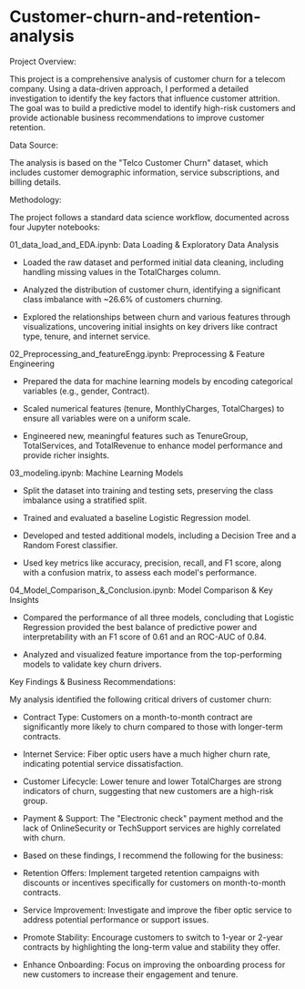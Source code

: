 # Customer-churn-and-retention-analysis

Project Overview:

This project is a comprehensive analysis of customer churn for a telecom company. Using a data-driven approach, I performed a detailed investigation to identify the key factors that influence customer attrition. The goal was to build a predictive model to identify high-risk customers and provide actionable business recommendations to improve customer retention.

Data Source:

The analysis is based on the "Telco Customer Churn" dataset, which includes customer demographic information, service subscriptions, and billing details.

Methodology:

The project follows a standard data science workflow, documented across four Jupyter notebooks:

01_data_load_and_EDA.ipynb: Data Loading & Exploratory Data Analysis

  - Loaded the raw dataset and performed initial data cleaning, including handling missing values in the TotalCharges column.

  - Analyzed the distribution of customer churn, identifying a significant class imbalance with ~26.6% of customers churning.

   - Explored the relationships between churn and various features through visualizations, uncovering initial insights on key drivers like contract type, tenure, and internet service.

02_Preprocessing_and_featureEngg.ipynb: Preprocessing & Feature Engineering

  - Prepared the data for machine learning models by encoding categorical variables (e.g., gender, Contract).

  - Scaled numerical features (tenure, MonthlyCharges, TotalCharges) to ensure all variables were on a uniform scale.

  - Engineered new, meaningful features such as TenureGroup, TotalServices, and TotalRevenue to enhance model performance and provide richer insights.

03_modeling.ipynb: Machine Learning Models

  - Split the dataset into training and testing sets, preserving the class imbalance using a stratified split.

  - Trained and evaluated a baseline Logistic Regression model.

  - Developed and tested additional models, including a Decision Tree and a Random Forest classifier.

  - Used key metrics like accuracy, precision, recall, and F1 score, along with a confusion matrix, to assess each model's performance.

04_Model_Comparison_&_Conclusion.ipynb: Model Comparison & Key Insights

  - Compared the performance of all three models, concluding that Logistic Regression provided the best balance of predictive power and interpretability with an F1 score of 0.61 and an ROC-AUC of 0.84.

  - Analyzed and visualized feature importance from the top-performing models to validate key churn drivers.

Key Findings & Business Recommendations:

   My analysis identified the following critical drivers of customer churn:

  - Contract Type: Customers on a month-to-month contract are significantly more likely to churn compared to those with longer-term contracts.

  - Internet Service: Fiber optic users have a much higher churn rate, indicating potential service dissatisfaction.

  - Customer Lifecycle: Lower tenure and lower TotalCharges are strong indicators of churn, suggesting that new customers are a high-risk group.

  - Payment & Support: The "Electronic check" payment method and the lack of OnlineSecurity or TechSupport services are highly correlated with churn.

  - Based on these findings, I recommend the following for the business:

  - Retention Offers: Implement targeted retention campaigns with discounts or incentives specifically for customers on month-to-month contracts.

  - Service Improvement: Investigate and improve the fiber optic service to address potential performance or support issues.

  - Promote Stability: Encourage customers to switch to 1-year or 2-year contracts by highlighting the long-term value and stability they offer.

  - Enhance Onboarding: Focus on improving the onboarding process for new customers to increase their engagement and tenure.
